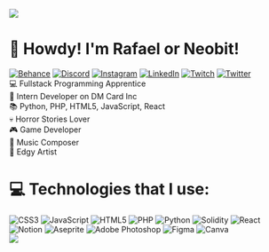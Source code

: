 [![](https://visitcount.itsvg.in/api?id=neobit&icon=0&color=0)](https://visitcount.itsvg.in)
# 💫 Howdy! I'm Rafael or Neobit! 
[![Behance](https://img.shields.io/badge/Behance-1769ff?logo=behance&logoColor=white)](https://behance.net/neobit) [![Discord](https://img.shields.io/badge/Discord-%237289DA.svg?logo=discord&logoColor=white)](htttps://discord.gg/https://discord.gg/99EkyFK79s) [![Instagram](https://img.shields.io/badge/Instagram-%23E4405F.svg?logo=Instagram&logoColor=white)](https://instagram.com/rafaneobit) [![LinkedIn](https://img.shields.io/badge/LinkedIn-%230077B5.svg?logo=linkedin&logoColor=white)](https://linkedin.com/in/neobit) [![Twitch](https://img.shields.io/badge/Twitch-%239146FF.svg?logo=Twitch&logoColor=white)](https://twitch.tv/neobit) [![Twitter](https://img.shields.io/badge/Twitter-%231DA1F2.svg?logo=Twitter&logoColor=white)](https://twitter.com/neobitdev) 
<br>💻 Fullstack Programming Apprentice<br>💼 Intern Developer on DM Card Inc<br>📚 Python, PHP, HTML5, JavaScript, React<br>💀 Horror Stories Lover<br>🎮 Game Developer<br>🎹 Music Composer<br>🎨 Edgy Artist<br>

# 💻 Technologies that I use:
![CSS3](https://img.shields.io/badge/css3-%231572B6.svg?style=for-the-badge&logo=css3&logoColor=white) ![JavaScript](https://img.shields.io/badge/javascript-%23323330.svg?style=for-the-badge&logo=javascript&logoColor=%23F7DF1E) ![HTML5](https://img.shields.io/badge/html5-%23E34F26.svg?style=for-the-badge&logo=html5&logoColor=white) ![PHP](https://img.shields.io/badge/php-%23777BB4.svg?style=for-the-badge&logo=php&logoColor=white) ![Python](https://img.shields.io/badge/python-3670A0?style=for-the-badge&logo=python&logoColor=ffdd54) ![Solidity](https://img.shields.io/badge/Solidity-%23363636.svg?style=for-the-badge&logo=solidity&logoColor=white) ![React](https://img.shields.io/badge/react-%2320232a.svg?style=for-the-badge&logo=react&logoColor=%2361DAFB) ![Notion](https://img.shields.io/badge/Notion-%23000000.svg?style=for-the-badge&logo=notion&logoColor=white) ![Aseprite](https://img.shields.io/badge/Aseprite-FFFFFF?style=for-the-badge&logo=Aseprite&logoColor=#7D929E) ![Adobe Photoshop](https://img.shields.io/badge/adobephotoshop-%2331A8FF.svg?style=for-the-badge&logo=adobephotoshop&logoColor=white) 	![Figma](https://img.shields.io/badge/figma-%23F24E1E.svg?style=for-the-badge&logo=figma&logoColor=white) ![Canva](https://img.shields.io/badge/Canva-%2300C4CC.svg?style=for-the-badge&logo=Canva&logoColor=white)<br>
![](https://github-readme-stats.vercel.app/api/top-langs/?username=neobit&theme=dark&hide_border=false&include_all_commits=true&count_private=false&layout=compact)

<!-- # 📊 GitHub Stats:
 ![](https://github-readme-stats.vercel.app/api?username=neobit&theme=dark&hide_border=false&include_all_commits=true&count_private=false)<br/>
![](https://github-readme-streak-stats.herokuapp.com/?user=neobit&theme=dark&hide_border=false)<br/> -->

